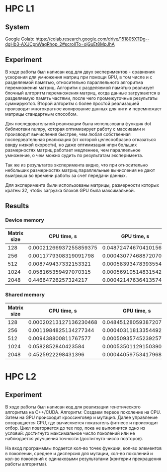 # HPC L1
## System
Google Colab: https://colab.research.google.com/drive/151805XTDg--dgHb3-AXJCpnWaqRhop_2#scrollTo=ojGuEt8MpJhA
## Experiment
В ходе работы был написан код для двух экспериментов - сравнения ускорения для умножения матриц при помощи GPU, в том числе и с разделяемой памятью, относительно параллельного алгоритма перемножения матриц.
Алгоритм с разделяемой памятью реализует блочный алгоритм перемножения матриц, когда данные загружаются в разделяемую память частями, после чего промежуточные результаты суммируются. Второй алгоритм с более простой реализацией производит многократное копирование данных для нити и перемножает матрицы стандартным способом.

Для последовательной реализации была использована функция dot библиотеки numpy, которая оптимизирует работу с массивами и производит вычисления быстрее, чем любая собственная последовательная реализация (от которой целесообразно отказаться ввиду низкой скорости), но даже оптимизация нпри больших размерностях матриц работает медленнее, чем параллельное умножение, о чем можно судить по результатам эксперимента.

Так же из результатов эксперимента видно, что при относительно небольших размерностях матриц параллельные вычисления не дают выигрыша во времени работы за счет передачи данных.

Для эксперимента были использованы матрицы, размерности которых кратны 32, чтобы загрузка блоков GPU была максимальной.

## Results
### Device memory
|Matrix size|CPU time, s|GPU time, s|Speedup|
|-----------|--------|--------|-------|
|128|0.00021266937255859375| 0.04872474670410156|0.004364709658730594|
| 256|0.0011779308319091798|0.0004307746887207031| 2.734447642240425|
| 512|0.008749437332153321|0.0005839347839355468|14.98358647721705|
|1024|0.058165359497070315| 0.0005691051483154297| 102.20494344365312|
|2048|0.44664726257324217| 0.0004214763641357422| 1059.7207828939925|


### Shared memory
|Matrix size|CPU time, s|GPU time, s|Speedup|
|-----------|--------|--------|-------|
|128|0.00020213127136230468| 0.04845128059387207| 0.00417184579818659|
|256| 0.0011984825134277344| 0.00040311813354492186| 2.973030518097942|
| 512| 0.009438800811767577 | 0.0005093574523925781| 18.530799475753604|
|1024| 0.0582852840423584| 0.0005350112915039062 | 108.9421568627451|
| 2048 | 0.4525922298431396 | 0.0004405975341796875 | 1027.2237012987014 |


# HPC L2
## Experiment
В ходе работы был написан код для реализации генетического алгоритма на C++/CUDA. 
Алгоритм:
  Создаем первое поколение на CPU.
  Затем на GPU происходит кроссинговер и мутация. 
  Далее управление возвращается CPU, где вычисляется показатель фитнесс и происходит отбор.
  Цикл повторяется до тех пор, пока не выполнится одно из условий: достигнуто максимальное число поколений или не наблюдается улучшения точности (достигнуто число повторов).

На вход программмы подается кол-во точек функции, кол-во элементов в поколении, среднее и дисперсия для мутации, кол-во поколений и кол-во поколений с одинаковыми результатами (критерии прекращения работы алгоритма).
